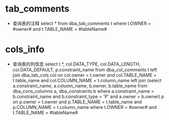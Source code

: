 tab_comments
===
* 查询表的注释
select *
  from dba_tab_comments t
 where t.OWNER = #owner#
   and t.TABLE_NAME = #tableName#

cols_info
===
* 查询表的列信息
select t.*,
       col.DATA_TYPE,
       col.DATA_LENGTH,
       col.DATA_DEFAULT,
       p.constraint_name
  from dba_col_comments t
  left join dba_tab_cols col
    on col.owner = t.owner
   and col.TABLE_NAME = t.table_name
   and col.COLUMN_NAME = t.column_name
  left join (select a.constraint_name, a.column_name, b.owner, b.table_name
               from dba_cons_columns a, dba_constraints b
              where a.constraint_name = b.constraint_name
                and b.constraint_type = 'P'
                and a.owner = b.owner) p
    on p.owner = t.owner
   and p.TABLE_NAME = t.table_name
   and p.COLUMN_NAME = t.column_name
 where t.OWNER = #owner#
   and t.TABLE_NAME = #tableName#

